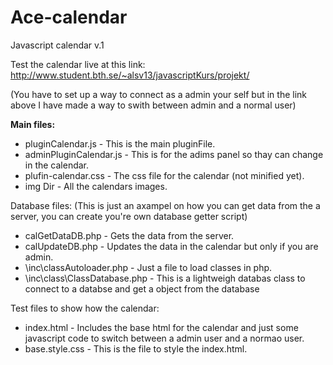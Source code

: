 # Ace-calendar
Javascript calendar v.1

Test the calendar live at this link:
http://www.student.bth.se/~alsv13/javascriptKurs/projekt/

(You have to set up a way to connect as a admin your self but in the link above I have made a way to swith between admin and a   normal user)

<b>Main files:</b>
- pluginCalendar.js - This is the main pluginFile.
- adminPluginCalendar.js - This is for the adims panel so thay can change in the calendar.
- plufin-calendar.css - The css file for the calendar (not minified yet).
- img Dir - All the calendars images.

Database files:
(This is just an axampel on how you can get data from the a server, you can create you're own database getter script)
- calGetDataDB.php - Gets the data from the server.
- calUpdateDB.php - Updates the data in the calendar but only if you are admin.
- \inc\classAutoloader.php - Just a file to load classes in php.
- \inc\class\ClassDatabase.php - This is a lightweigh databas class to connect to a databse and get a object from the database

Test files to show how the calendar:
- index.html - Includes the base html for the calendar and just some javascript code to switch between a admin user and a normao   user.
- base.style.css - This is the file to style the index.html.
